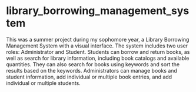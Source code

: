 # library_borrowing_management_system
This was a summer project during my sophomore year, a Library Borrowing Management System with a visual interface. The system includes two user roles: Administrator and Student.
Students can borrow and return books, as well as search for library information, including book catalogs and available quantities. They can also search for books using keywords and sort the results based on the keywords.
Administrators can manage books and student information, add individual or multiple book entries, and add individual or multiple students.
